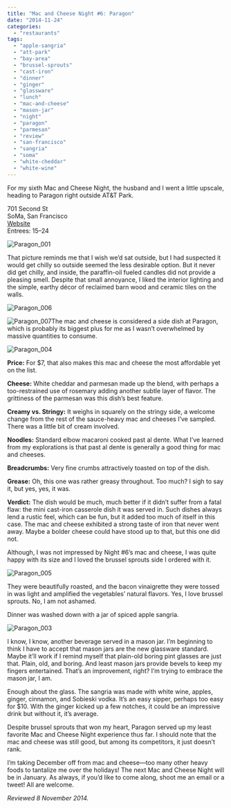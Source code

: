 ```yaml
---
title: "Mac and Cheese Night #6: Paragon"
date: "2014-11-24"
categories: 
  - "restaurants"
tags: 
  - "apple-sangria"
  - "att-park"
  - "bay-area"
  - "brussel-sprouts"
  - "cast-iron"
  - "dinner"
  - "ginger"
  - "glassware"
  - "lunch"
  - "mac-and-cheese"
  - "mason-jar"
  - "night"
  - "paragon"
  - "parmesan"
  - "review"
  - "san-francisco"
  - "sangria"
  - "soma"
  - "white-cheddar"
  - "white-wine"
---
```


For my sixth Mac and Cheese Night, the husband and I went a little upscale, heading to Paragon right outside AT&T Park.

701 Second St\
SoMa, San Francisco\
[Website](http://paragonrestaurant.com/home.sanfrancisco)\
Entrees: $15–$24

![Paragon_001](http://s3.amazonaws.com/thegourmez-wpmedia/2014/11/Paragon_001-500x344.jpg)

That picture reminds me that I wish we’d sat outside, but I had suspected it would get chilly so outside seemed the less desirable option. But it never did get chilly, and inside, the paraffin-oil fueled candles did not provide a pleasing smell. Despite that small annoyance, I liked the interior lighting and the simple, earthy décor of reclaimed barn wood and ceramic tiles on the walls.

![Paragon_006](http://s3.amazonaws.com/thegourmez-wpmedia/2014/11/Paragon_006-500x332.jpg)

![Paragon_007](http://s3.amazonaws.com/thegourmez-wpmedia/2014/11/Paragon_007-500x332.jpg)The mac and cheese is considered a side dish at Paragon, which is probably its biggest plus for me as I wasn’t overwhelmed by massive quantities to consume.

![Paragon_004](http://s3.amazonaws.com/thegourmez-wpmedia/2014/11/Paragon_004-500x332.jpg)

**Price:** For $7, that also makes this mac and cheese the most affordable yet on the list.

**Cheese:** White cheddar and parmesan made up the blend, with perhaps a too-restrained use of rosemary adding another subtle layer of flavor. The grittiness of the parmesan was this dish’s best feature.

**Creamy vs. Stringy:** It weighs in squarely on the stringy side, a welcome change from the rest of the sauce-heavy mac and cheeses I’ve sampled. There was a little bit of cream involved.

**Noodles:** Standard elbow macaroni cooked past al dente. What I’ve learned from my explorations is that past al dente is generally a good thing for mac and cheeses.

**Breadcrumbs:** Very fine crumbs attractively toasted on top of the dish.

**Grease:** Oh, this one was rather greasy throughout. Too much? I sigh to say it, but yes, yes, it was.

**Verdict:** The dish would be much, much better if it didn’t suffer from a fatal flaw: the mini cast-iron casserole dish it was served in. Such dishes always lend a rustic feel, which can be fun, but it added too much of itself in this case. The mac and cheese exhibited a strong taste of iron that never went away. Maybe a bolder cheese could have stood up to that, but this one did not.

Although, I was not impressed by Night #6’s mac and cheese, I was quite happy with its size and I loved the brussel sprouts side I ordered with it.

![Paragon_005](http://s3.amazonaws.com/thegourmez-wpmedia/2014/11/Paragon_005-332x500.jpg)

They were beautifully roasted, and the bacon vinaigrette they were tossed in was light and amplified the vegetables’ natural flavors. Yes, I love brussel sprouts. No, I am not ashamed.

Dinner was washed down with a jar of spiced apple sangria.

![Paragon_003](http://s3.amazonaws.com/thegourmez-wpmedia/2014/11/Paragon_003-332x500.jpg)

I know, I know, another beverage served in a mason jar. I’m beginning to think I have to accept that mason jars are the new glassware standard. Maybe it’ll work if I remind myself that plain-old boring pint glasses are just that. Plain, old, and boring. And least mason jars provide bevels to keep my fingers entertained. That’s an improvement, right? I’m trying to embrace the mason jar, I am.

Enough about the glass. The sangria was made with white wine, apples, ginger, cinnamon, and Sobieski vodka. It’s an easy sipper, perhaps too easy for $10. With the ginger kicked up a few notches, it could be an impressive drink but without it, it’s average.

Despite brussel sprouts that won my heart, Paragon served up my least favorite Mac and Cheese Night experience thus far. I should note that the mac and cheese was still good, but among its competitors, it just doesn’t rank.

I’m taking December off from mac and cheese—too many other heavy foods to tantalize me over the holidays! The next Mac and Cheese Night will be in January. As always, if you’d like to come along, shoot me an email or a tweet! All are welcome. 

_Reviewed 8 November 2014._

